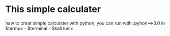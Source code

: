 # This simple calculater
haw to creat simple calculater with python, 
you can run wtih :pyhon==>3.0 in
$termux - $terminal - $kali lunix





